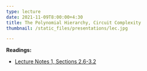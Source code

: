 ```yaml
---
type: lecture
date: 2021-11-09T8:00:00+4:30
title: The Polynomial Hierarchy, Circuit Complexity	
thumbnail: /static_files/presentations/lec.jpg

---
```

**Readings:**
- [Lecture Notes 1, Sections 2.6-3.2](http://cs.gmu.edu/~evgenios/teaching/cs600/automata.pdf)
